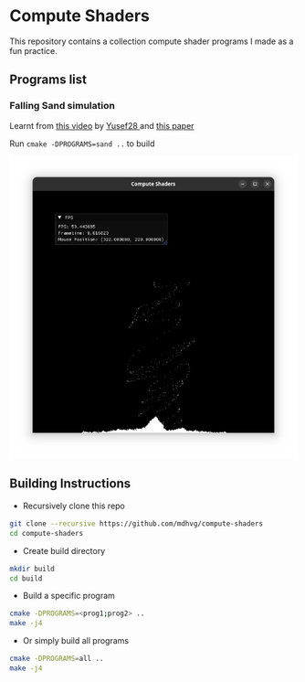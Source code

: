 # Compute Shaders

This repository contains a collection compute shader programs I made as a fun practice.

## Programs list

### Falling Sand simulation

Learnt from [this video](https://youtu.be/8Tf18MMZ-5U) by [Yusef28
](https://www.youtube.com/@Yusef28) and [this paper](https://arxiv.org/abs/2008.06341)

Run `cmake -DPROGRAMS=sand ..` to build

![falling sand preview](images/sand.png)

## Building Instructions

- Recursively clone this repo

```bash
git clone --recursive https://github.com/mdhvg/compute-shaders
cd compute-shaders
```

- Create build directory

```bash
mkdir build
cd build
```

- Build a specific program

```bash
cmake -DPROGRAMS=<prog1;prog2> ..
make -j4
```

- Or simply build all programs

```bash
cmake -DPROGRAMS=all ..
make -j4
```